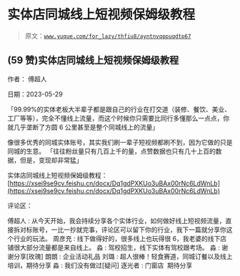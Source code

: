 # 实体店同城线上短视频保姆级教程

> 原文：[`www.yuque.com/for_lazy/thfiu8/ayntnvqppuqdtp67`](https://www.yuque.com/for_lazy/thfiu8/ayntnvqppuqdtp67)



## (59 赞)实体店同城线上短视频保姆级教程 

作者： 傅超人 

日期：2023-05-29 

「99.99%的实体老板大半辈子都是跟自己的行业在打交道（装修、餐饮、美业、工厂等等），完全不懂线上流量，而这个时候你只需要比同行多懂那么一点点，你就几乎垄断了方圆 6 公里甚至是整个同城线上的流量」 

像很多优秀的同城实体账号，其实我们刷一辈子短视频都刷不到，因为它做的只是同城的生意。 「往往粉丝量只有几百上千的量，点赞数据也只有几十上百的数据，但是，变现却非常猛」 

实体店同城线上短视频保姆级教程： [https://xsej9se9cv.feishu.cn/docx/Dq1gdPXKUo3uBAx00rNc6LdWnLb](https://xsej9se9cv.feishu.cn/docx/Dq1gdPXKUo3uBAx00rNc6LdWnLb) 

评论区： 

傅超人 : 从今天开始，我会持续分享各个实体行业，如何做好线上短视频流量，直接拆对标账号，一比一抄就完事，评论区可以留下你的行业，我下一篇就分享你这个行业的玩法。 周彦充 : 线下做得好的，很多线上也玩得很 6，我老婆的线下店铺很大部分流量都是来自线上。 淼 : 驾校招生，线下实体有驾校跟考场。 淼 : 谢谢分享[玫瑰] 朗朗 : 企业活动礼品 刘璐 : 超人很棒！轻食赛道，同城订餐以及线上培训，期待分享 淼 : 我们没有做过[疑问] 逐光者 : 门窗店  期待分享
